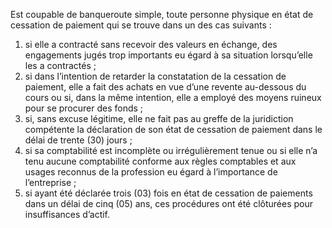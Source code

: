 Est coupable de banqueroute simple, toute personne physique en état de cessation de paiement qui se trouve dans un des cas suivants :
1. si elle a contracté sans recevoir des valeurs en échange, des engagements jugés trop importants eu égard à sa situation lorsqu’elle les a contractés ;
2. si dans l’intention de retarder la constatation de la cessation de paiement, elle a fait des achats en vue d’une revente au-dessous du cours ou si, dans la même intention, elle a employé des moyens ruineux pour se procurer des fonds ;
3. si, sans excuse légitime, elle ne fait pas au greffe de la juridiction compétente la déclaration de son état de cessation de paiement dans le délai de trente (30) jours ;
4. si sa comptabilité est incomplète ou irrégulièrement tenue ou si elle n’a tenu aucune comptabilité conforme aux règles comptables et aux usages reconnus de la profession eu égard à l’importance de l’entreprise ;
5. si ayant été déclarée trois (03) fois en état de cessation de paiements dans un délai de cinq (05) ans, ces procédures ont été clôturées pour insuffisances d’actif.